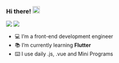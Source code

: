 ### Hi there! <img src="https://media.giphy.com/media/hvRJCLFzcasrR4ia7z/giphy.gif" width="20px" />

<a href="https://weibo.com/u/3389602272"><img src="https://img.shields.io/badge/Weibo--lightgrey?style=social&logo=sina%20weibo" /></a>
<a href="https://leetcode-cn.com/u/pinocchioooo"><img src="https://img.shields.io/badge/LeetCode--lightgrey?style=social&logo=LeetCode" /></a>

- 💻 I’m a front-end development engineer
- 📚 I’m currently learning **Flutter**
- ⌨️ I use daily .js, .vue and Mini Programs
